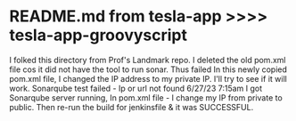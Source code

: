 # README.md from tesla-app >>>> tesla-app-groovyscript
I folked this directory from Prof's Landmark repo. 
I deleted the old pom.xml file cos it did not have the tool to run sonar. Thus failed
In this newly copied pom.xml file, I changed the IP address to my private IP. 
I'll try to see if it will work. Sonarqube test failed - Ip or url not found
6/27/23 7:15am I got Sonarqube server running, In pom.xml file - I change my IP from private to public. Then re-run the build for jenkinsfile & it was SUCCESSFUL. 
